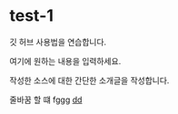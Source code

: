 # test-1
깃 허브 사용법을 연습합니다.

여기에 원하는 내용을 입력하세요.

작성한 소스에 대한 간단한 소개글을 작성합니다.


  줄바꿈 할 떄
fggg
[dd](https://google.com, "검색 사이트")
